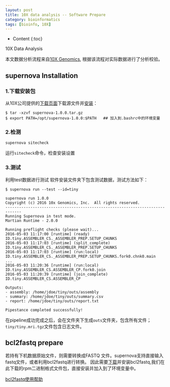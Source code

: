 ```yaml
---
layout: post
title: 10X data analysis -- Software Prepare
category: bioinformatics
tags: [bioinfo, 10X]
---
```


* Content
{:toc}

10X Data Analysis

本文数据分析流程来自[10X Genomics](http://support.10xgenomics.com/de-novo-assembly/software/overview/welcome), 根据该流程对实际数据进行了分析校验。

## supernova Installation

### **1.下载安装包**

从10X公司提供的[下载页面](http://support.10xgenomics.com/de-novo-assembly/software/downloads/latest)下载源文件并[安装](http://support.10xgenomics.com/de-novo-assembly/software/pipelines/latest/installation)：

```
$ tar -xzvf supernova-1.0.0.tar.gz
$ export PATH=/opt/supernova-1.0.0:$PATH   ## 加入到.bashrc中的环境变量
```

### **2.检测**

    supernova sitecheck

运行`sitecheck`命令，检查安装设置

### **3.测试**

利用test数据进行测试
软件安装文件夹下包含测试数据，测试方法如下：

```
$ supernova run --test --id=tiny

supernova run 1.0.0
Copyright (c) 2016 10x Genomics, Inc.  All rights reserved.
-----------------------------------------------------------------------------
Running Supernova in test mode.
Martian Runtime - 2.0.0

Running preflight checks (please wait)...
2016-05-03 11:17:00 [runtime] (ready)           ID.tiny.ASSEMBLER_CS._ASSEMBLER_PREP.SETUP_CHUNKS
2016-05-03 11:17:03 [runtime] (split_complete)  ID.tiny.ASSEMBLER_CS._ASSEMBLER_PREP.SETUP_CHUNKS
2016-05-03 11:17:03 [runtime] (run:local)       ID.tiny.ASSEMBLER_CS._ASSEMBLER_PREP.SETUP_CHUNKS.fork0.chnk0.main
...
2016-05-03 11:20:36 [runtime] (run:local)       ID.tiny.ASSEMBLER_CS.ASSEMBLER_CP.fork0.join
2016-05-03 11:20:39 [runtime] (join_complete)   ID.tiny.ASSEMBLER_CS.ASSEMBLER_CP

Outputs:
‍- assembly: /home/jdoe/tiny/outs/assembly
‍- summary: /home/jdoe/tiny/outs/summary.csv
‍- report: /home/jdoe/tiny/outs/report.txt

Pipestance completed successfully!
```

在pipeline成功完成之后，会在文件夹下生成`outs`文件夹，包含所有文件；`tiny/tiny.mri.tgz`文件包含日志文件。

## bcl2fastq prepare

若持有下机数据原始文件，则需要转换成FASTQ 文件。supernova支持直接输入fastq文件，或者利用bcl2fastq进行转换。
因此需要[下载](http://support.illumina.com/downloads/bcl2fastq-conversion-software-v217.html)并安装bcl2fastq,我们在此下载的rpm二进制格式文件包，直接安装并加入到了环境变量中。

[bcl2fastq使用帮助](http://support.10xgenomics.com/de-novo-assembly/software/pipelines/latest/using/bcl2fastq-direct)
